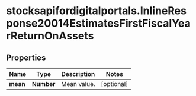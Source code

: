 # stocksapifordigitalportals.InlineResponse20014EstimatesFirstFiscalYearReturnOnAssets

## Properties

Name | Type | Description | Notes
------------ | ------------- | ------------- | -------------
**mean** | **Number** | Mean value. | [optional] 


